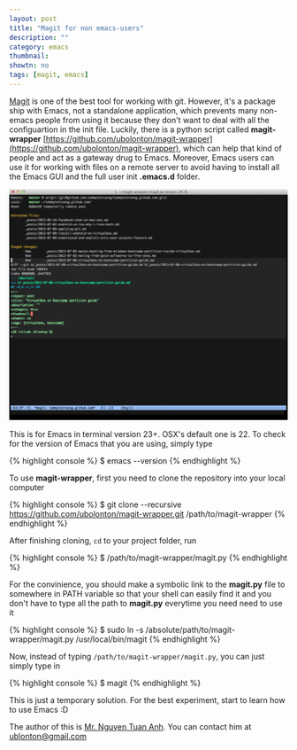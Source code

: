 ```yaml
---
layout: post
title: "Magit for non emacs-users"
description: ""
category: emacs
thumbnail: 
showtn: no
tags: [magit, emacs]
---
```



[Magit](https://github.com/magit/magit)
is one of the best tool for working with git. However, it's a package ship
with Emacs, not a standalone application, which prevents many non-emacs people
from using it because they don't want to deal with all the configuartion in the
init file. Luckily, there is a python script called **magit-wrapper**
[https://github.com/ubolonton/magit-wrapper](https://github.com/ubolonton/magit-wrapper),
which can help that kind of people and act as a gateway drug to Emacs. Moreover,
Emacs users can use it for working with files on a remote server to avoid having
to install all the Emacs GUI and the full user init **.emacs.d** folder.

![Screenshot](/files/2013-07-10-magit-for-non-emacs-users/ss.png)

<!-- more -->

This is for Emacs in terminal version 23+. OSX's default one is 22. To check for
the version of Emacs that you are using, simply type

{% highlight console %}
$ emacs --version
{% endhighlight %}

To use **magit-wrapper**, first you need to clone the repository into your local
computer

{% highlight console %}
$ git clone --recursive https://github.com/ubolonton/magit-wrapper.git /path/to/magit-wrapper
{% endhighlight %}

After finishing cloning, `cd` to your project folder, run

{% highlight console %}
$ /path/to/magit-wrapper/magit.py
{% endhighlight %}

For the convinience, you should make a symbolic link to the **magit.py** file to
somewhere in PATH variable so that your shell can easily find it and you don't
have to type all the path to **magit.py** everytime you need need to use it

{% highlight console %}
$ sudo ln -s /absolute/path/to/magit-wrapper/magit.py /usr/local/bin/magit
{% endhighlight %}

Now, instead of typing `/path/to/magit-wrapper/magit.py`, you can just simply
type in

{% highlight console %}
$ magit
{% endhighlight %}

This is just a temporary solution. For the best experiment, start to learn how
to use Emacs :D

The author of this is [Mr. Nguyen Tuan Anh](https://github.com/ubolonton). You
can contact him at [ublonton@gmail.com](ubolonton@gmail.com)
